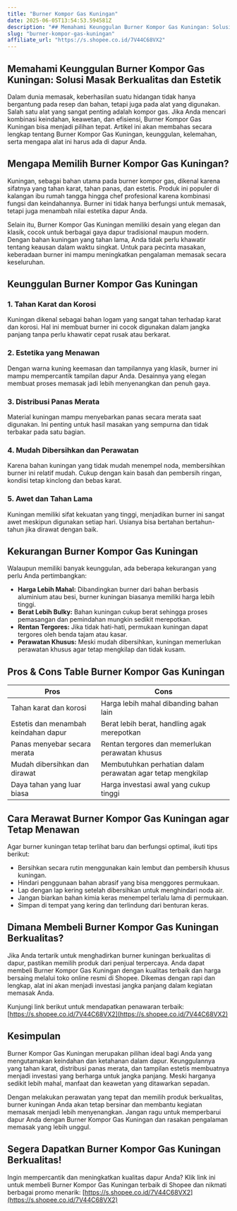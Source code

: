 ```yaml
---
title: "Burner Kompor Gas Kuningan"
date: 2025-06-05T13:54:53.594581Z
description: "## Memahami Keunggulan Burner Kompor Gas Kuningan: Solusi Masak Berkualitas dan Estetik..."
slug: "burner-kompor-gas-kuningan"
affiliate_url: "https://s.shopee.co.id/7V44C68VX2"
---
```

## Memahami Keunggulan Burner Kompor Gas Kuningan: Solusi Masak Berkualitas dan Estetik

Dalam dunia memasak, keberhasilan suatu hidangan tidak hanya bergantung pada resep dan bahan, tetapi juga pada alat yang digunakan. Salah satu alat yang sangat penting adalah kompor gas. Jika Anda mencari kombinasi keindahan, keawetan, dan efisiensi, Burner Kompor Gas Kuningan bisa menjadi pilihan tepat. Artikel ini akan membahas secara lengkap tentang Burner Kompor Gas Kuningan, keunggulan, kelemahan, serta mengapa alat ini harus ada di dapur Anda.

## Mengapa Memilih Burner Kompor Gas Kuningan?

Kuningan, sebagai bahan utama pada burner kompor gas, dikenal karena sifatnya yang tahan karat, tahan panas, dan estetis. Produk ini populer di kalangan ibu rumah tangga hingga chef profesional karena kombinasi fungsi dan keindahannya. Burner ini tidak hanya berfungsi untuk memasak, tetapi juga menambah nilai estetika dapur Anda.

Selain itu, Burner Kompor Gas Kuningan memiliki desain yang elegan dan klasik, cocok untuk berbagai gaya dapur tradisional maupun modern. Dengan bahan kuningan yang tahan lama, Anda tidak perlu khawatir tentang keausan dalam waktu singkat. Untuk para pecinta masakan, keberadaan burner ini mampu meningkatkan pengalaman memasak secara keseluruhan.

## Keunggulan Burner Kompor Gas Kuningan

### 1. Tahan Karat dan Korosi
Kuningan dikenal sebagai bahan logam yang sangat tahan terhadap karat dan korosi. Hal ini membuat burner ini cocok digunakan dalam jangka panjang tanpa perlu khawatir cepat rusak atau berkarat.

### 2. Estetika yang Menawan
Dengan warna kuning keemasan dan tampilannya yang klasik, burner ini mampu mempercantik tampilan dapur Anda. Desainnya yang elegan membuat proses memasak jadi lebih menyenangkan dan penuh gaya.

### 3. Distribusi Panas Merata
Material kuningan mampu menyebarkan panas secara merata saat digunakan. Ini penting untuk hasil masakan yang sempurna dan tidak terbakar pada satu bagian.

### 4. Mudah Dibersihkan dan Perawatan
Karena bahan kuningan yang tidak mudah menempel noda, membersihkan burner ini relatif mudah. Cukup dengan kain basah dan pembersih ringan, kondisi tetap kinclong dan bebas karat.

### 5. Awet dan Tahan Lama
Kuningan memiliki sifat kekuatan yang tinggi, menjadikan burner ini sangat awet meskipun digunakan setiap hari. Usianya bisa bertahan bertahun-tahun jika dirawat dengan baik.

## Kekurangan Burner Kompor Gas Kuningan

Walaupun memiliki banyak keunggulan, ada beberapa kekurangan yang perlu Anda pertimbangkan:

- **Harga Lebih Mahal:** Dibandingkan burner dari bahan berbasis aluminium atau besi, burner kuningan biasanya memiliki harga lebih tinggi.
- **Berat Lebih Bulky:** Bahan kuningan cukup berat sehingga proses pemasangan dan pemindahan mungkin sedikit merepotkan.
- **Rentan Tergores:** Jika tidak hati-hati, permukaan kuningan dapat tergores oleh benda tajam atau kasar.
- **Perawatan Khusus:** Meski mudah dibersihkan, kuningan memerlukan perawatan khusus agar tetap mengkilap dan tidak kusam.

## Pros & Cons Table Burner Kompor Gas Kuningan

| Pros                                            | Cons                                                      |
|-------------------------------------------------|------------------------------------------------------------|
| Tahan karat dan korosi                        | Harga lebih mahal dibanding bahan lain                     |
| Estetis dan menambah keindahan dapur          | Berat lebih berat, handling agak merepotkan               |
| Panas menyebar secara merata                   | Rentan tergores dan memerlukan perawatan khusus          |
| Mudah dibersihkan dan dirawat                  | Membutuhkan perhatian dalam perawatan agar tetap mengkilap |
| Daya tahan yang luar biasa                     | Harga investasi awal yang cukup tinggi                    |

## Cara Merawat Burner Kompor Gas Kuningan agar Tetap Menawan

Agar burner kuningan tetap terlihat baru dan berfungsi optimal, ikuti tips berikut:

- Bersihkan secara rutin menggunakan kain lembut dan pembersih khusus kuningan.
- Hindari penggunaan bahan abrasif yang bisa menggores permukaan.
- Lap dengan lap kering setelah dibersihkan untuk menghindari noda air.
- Jangan biarkan bahan kimia keras menempel terlalu lama di permukaan.
- Simpan di tempat yang kering dan terlindung dari benturan keras.

## Dimana Membeli Burner Kompor Gas Kuningan Berkualitas?

Jika Anda tertarik untuk menghadirkan burner kuningan berkualitas di dapur, pastikan memilih produk dari penjual terpercaya. Anda dapat membeli Burner Kompor Gas Kuningan dengan kualitas terbaik dan harga bersaing melalui toko online resmi di Shopee. Dikemas dengan rapi dan lengkap, alat ini akan menjadi investasi jangka panjang dalam kegiatan memasak Anda.

Kunjungi link berikut untuk mendapatkan penawaran terbaik: [https://s.shopee.co.id/7V44C68VX2](https://s.shopee.co.id/7V44C68VX2)

## Kesimpulan

Burner Kompor Gas Kuningan merupakan pilihan ideal bagi Anda yang mengutamakan keindahan dan ketahanan dalam dapur. Keunggulannya yang tahan karat, distribusi panas merata, dan tampilan estetis membuatnya menjadi investasi yang berharga untuk jangka panjang. Meski harganya sedikit lebih mahal, manfaat dan keawetan yang ditawarkan sepadan.

Dengan melakukan perawatan yang tepat dan memilih produk berkualitas, burner kuningan Anda akan tetap bersinar dan membantu kegiatan memasak menjadi lebih menyenangkan. Jangan ragu untuk memperbarui dapur Anda dengan Burner Kompor Gas Kuningan dan rasakan pengalaman memasak yang lebih unggul.

## Segera Dapatkan Burner Kompor Gas Kuningan Berkualitas!

Ingin mempercantik dan meningkatkan kualitas dapur Anda? Klik link ini untuk membeli Burner Kompor Gas Kuningan terbaik di Shopee dan nikmati berbagai promo menarik: [https://s.shopee.co.id/7V44C68VX2](https://s.shopee.co.id/7V44C68VX2)
